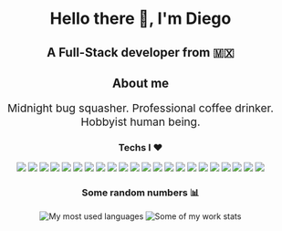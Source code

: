 <h1 align="center">Hello there 👋, I'm Diego</h1>
<h2 align="center">A Full-Stack developer from 🇲🇽</h2>
<h2 align="center">About me</h2>
<p align='center' style='font-size:1.2rem;' >Midnight bug squasher. Professional coffee drinker. Hobbyist human being.</p>
<h3 align="center">Techs I ♥</h3>
<div style="display:flex;justify-content:center;align-items:center;flex-wrap:wrap;margin:10px;"><div align='center' style="gap:10px;"><img style="" src="https://img.shields.io/badge/Bootstrap-563D7C?style=for-the-badge&logo=bootstrap&logoColor=white">
<img style="" src="https://img.shields.io/badge/Chai-A30701?style=for-the-badge&logo=chai&logoColor=white">
<img style="" src="https://img.shields.io/badge/Dart-0175C2?style=for-the-badge&logo=dart&logoColor=white">
<img style="" src="https://img.shields.io/badge/Express.js-000000?style=for-the-badge&logo=express&logoColor=white">
<img style="" src="https://img.shields.io/badge/Figma-F24E1E?style=for-the-badge&logo=figma&logoColor=white">
<img style="" src="https://img.shields.io/badge/Firebase-ffca28?style=for-the-badge&logo=firebase&logoColor=white">
<img style="" src="https://img.shields.io/badge/Flutter-02569B?style=for-the-badge&logo=flutter&logoColor=white">
<img style="" src="https://img.shields.io/badge/Heroku-430098?style=for-the-badge&logo=heroku&logoColor=white">
<img style="" src="https://img.shields.io/badge/Insomnia-5849be?style=for-the-badge&logo=insomnia&logoColor=white">
<img style="" src="https://img.shields.io/badge/laravel-%23FF2D20.svg?style=for-the-badge&logo=laravel&logoColor=white" />
<img style="" src="https://img.shields.io/badge/LaTeX-47A141?style=for-the-badge&logo=latex&logoColor=white">
<img style="" src="https://img.shields.io/badge/Material%20UI-007FFF?style=for-the-badge&logo=mui&logoColor=white">
<img style="" src="https://img.shields.io/badge/MongoDB-4EA94B?style=for-the-badge&logo=mongodb&logoColor=white">
<img style="" src="https://img.shields.io/badge/Netlify-00C7B7?style=for-the-badge&logo=netlify&logoColor=white">
<img style="" src="https://img.shields.io/badge/Next.js-000000?style=for-the-badge&logo=nextdotjs&logoColor=white">
<img style="" src="https://img.shields.io/badge/React-20232A?style=for-the-badge&logo=react&logoColor=white">
<img style="" src="https://img.shields.io/badge/React_Native-20232A?style=for-the-badge&logo=react&logoColor=white">
<img style="" src="https://img.shields.io/badge/Redux-593D88?style=for-the-badge&logo=redux&logoColor=white">
<img style="" src="https://img.shields.io/badge/Sass-CC6699?style=for-the-badge&logo=sass&logoColor=white">
<img style="" src="https://img.shields.io/badge/tailwindcss-%2338B2AC.svg?style=for-the-badge&logo=tailwind-css&logoColor=white" />
<img style="" src="https://img.shields.io/badge/TypeScript-007ACC?style=for-the-badge&logo=typescript&logoColor=white">
<img style="" src="https://img.shields.io/badge/Vercel-000000?style=for-the-badge&logo=vercel&logoColor=white"></div></div>
<h3 align="center">Some random numbers 📊</h3>
<div align='center'><img style= align='center' src='https://github-readme-stats.vercel.app/api/top-langs/?username=POWRFULCOW89&layout=compact&hide=html,css,scss&langs_count=6&theme=dark&bg_color=#0d1117&hide_border=true' alt='My most used languages' />
<img style= align='center' src='https://github-readme-streak-stats.herokuapp.com/?user=POWRFULCOW89&theme=dark&background=0d1117&stroke=1e7ffe&ring=1e7ffe&fire=1e7ffe&currStreakLabel=1e7ffe&hide_border=true' alt='Some of my work stats' /></div>
